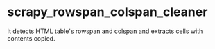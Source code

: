 # scrapy_rowspan_colspan_cleaner
It detects HTML table's rowspan and colspan and extracts cells with contents copied.
